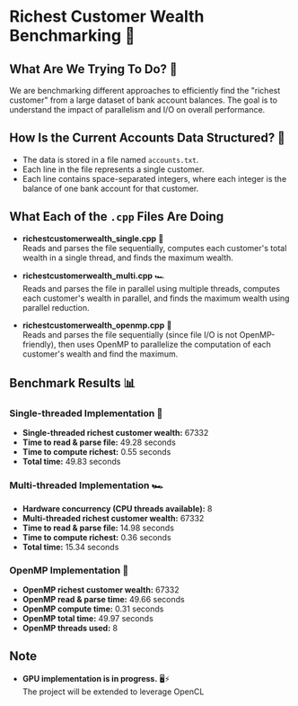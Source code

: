 # Richest Customer Wealth Benchmarking 🏦

## What Are We Trying To Do? 🤔

We are benchmarking different approaches to efficiently find the "richest customer" from a large dataset of bank account balances. The goal is to understand the impact of parallelism and I/O on overall performance.

## How Is the Current Accounts Data Structured? 📄

- The data is stored in a file named `accounts.txt`.
- Each line in the file represents a single customer.
- Each line contains space-separated integers, where each integer is the balance of one bank account for that customer.

## What Each of the `.cpp` Files Are Doing

- **richestcustomerwealth_single.cpp** 🐢  
  Reads and parses the file sequentially, computes each customer's total wealth in a single thread, and finds the maximum wealth.

- **richestcustomerwealth_multi.cpp** 🏎️  
  Reads and parses the file in parallel using multiple threads, computes each customer's wealth in parallel, and finds the maximum wealth using parallel reduction.

- **richestcustomerwealth_openmp.cpp** 🚀  
  Reads and parses the file sequentially (since file I/O is not OpenMP-friendly), then uses OpenMP to parallelize the computation of each customer's wealth and find the maximum.

## Benchmark Results 📊

### Single-threaded Implementation 🐢
- **Single-threaded richest customer wealth:** 67332
- **Time to read & parse file:** 49.28 seconds
- **Time to compute richest:** 0.55 seconds
- **Total time:** 49.83 seconds

### Multi-threaded Implementation 🏎️
- **Hardware concurrency (CPU threads available):** 8
- **Multi-threaded richest customer wealth:** 67332
- **Time to read & parse file:** 14.98 seconds
- **Time to compute richest:** 0.36 seconds
- **Total time:** 15.34 seconds

### OpenMP Implementation 🚀
- **OpenMP richest customer wealth:** 67332
- **OpenMP read & parse time:** 49.66 seconds
- **OpenMP compute time:** 0.31 seconds
- **OpenMP total time:** 49.97 seconds
- **OpenMP threads used:** 8

## Note

- **GPU implementation is in progress.** 🖥️⚡  
  The project will be extended to leverage OpenCL
